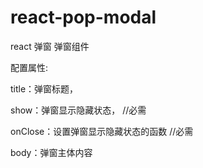 # react-pop-modal
react 弹窗
弹窗组件

配置属性: 

title：弹窗标题，

show：弹窗显示隐藏状态，    //必需

onClose：设置弹窗显示隐藏状态的函数   //必需

body：弹窗主体内容
